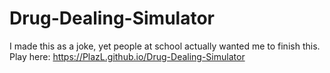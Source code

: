 # Drug-Dealing-Simulator
I made this as a joke, yet people at school actually wanted me to finish this. Play here: https://PlazL.github.io/Drug-Dealing-Simulator
